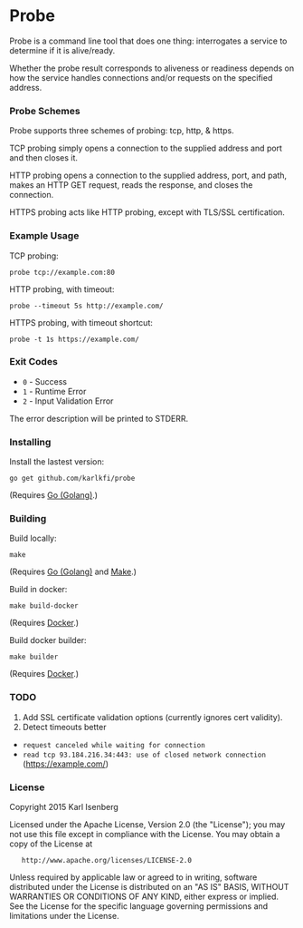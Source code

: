 # Probe

Probe is a command line tool that does one thing:
interrogates a service to determine if it is alive/ready.

Whether the probe result corresponds to aliveness or readiness depends on how the service handles connections and/or requests on the specified address.


### Probe Schemes

Probe supports three schemes of probing: tcp, http, &amp; https.

TCP probing simply opens a connection to the supplied address and port and then closes it.

HTTP probing opens a connection to the supplied address, port, and path, makes an HTTP GET request, reads the response, and closes the connection.

HTTPS probing acts like HTTP probing, except with TLS/SSL certification.


### Example Usage

TCP probing:

```
probe tcp://example.com:80
```

HTTP probing, with timeout:

```
probe --timeout 5s http://example.com/
```

HTTPS probing, with timeout shortcut:

```
probe -t 1s https://example.com/
```


### Exit Codes

- `0` - Success
- `1` - Runtime Error
- `2` - Input Validation Error

The error description will be printed to STDERR.


### Installing

Install the lastest version:

```
go get github.com/karlkfi/probe
```

(Requires [Go (Golang)](https://golang.org/doc/install).)


### Building

Build locally:

```
make
```

(Requires [Go (Golang)](https://golang.org/doc/install) and [Make](https://www.gnu.org/software/make/).)

Build in docker:

```
make build-docker
```

(Requires [Docker](https://docs.docker.com/installation/).)

Build docker builder:

```
make builder
```

(Requires [Docker](https://docs.docker.com/installation/).)


### TODO

1. Add SSL certificate validation options (currently ignores cert validity).
2. Detect timeouts better
  - `request canceled while waiting for connection`
  - `read tcp 93.184.216.34:443: use of closed network connection` (https://example.com/)


### License

   Copyright 2015 Karl Isenberg

   Licensed under the Apache License, Version 2.0 (the "License");
   you may not use this file except in compliance with the License.
   You may obtain a copy of the License at

       http://www.apache.org/licenses/LICENSE-2.0

   Unless required by applicable law or agreed to in writing, software
   distributed under the License is distributed on an "AS IS" BASIS,
   WITHOUT WARRANTIES OR CONDITIONS OF ANY KIND, either express or implied.
   See the License for the specific language governing permissions and
   limitations under the License.
